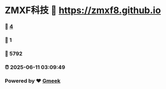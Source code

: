 # ZMXF科技 :link: https://zmxf8.github.io 
### :page_facing_up: [4](https://zmxf8.github.io/tag.html) 
### :speech_balloon: 1 
### :hibiscus: 5792 
### :alarm_clock: 2025-06-11 03:09:49 
### Powered by :heart: [Gmeek](https://github.com/Meekdai/Gmeek)

